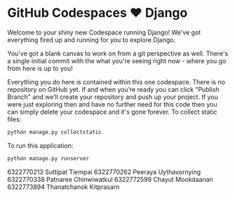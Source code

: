 # GitHub Codespaces ♥️ Django

Welcome to your shiny new Codespace running Django! We've got everything fired up and running for you to explore Django.

You've got a blank canvas to work on from a git perspective as well. There's a single initial commit with the what you're seeing right now - where you go from here is up to you!

Everything you do here is contained within this one codespace. There is no repository on GitHub yet. If and when you’re ready you can click "Publish Branch" and we’ll create your repository and push up your project. If you were just exploring then and have no further need for this code then you can simply delete your codespace and it's gone forever.
To collect static files:

```python
python manage.py collectstatic
```

To run this application:

```python
python manage.py runserver
```
6322770213 Suttipat Tiempai 
6322770262 Peeraya Uythavornying
6322770338 Patnaree Chinwiwatkul 
6322772599 Chayut Mookdaanan 
6322773894 Thanatchanok Kitprasarn


